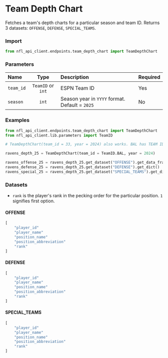 # Team Depth Chart

Fetches a team's depth charts for a particular season and team ID. Returns 3 datasets: `OFFENSE`, `DEFENSE`, `SPECIAL_TEAMS`. 

### Import 

``` python
from nfl_api_client.endpoints.team_depth_chart import TeamDepthChart
```

### Parameters

| **Name**   | **Type** | **Description**                                                                | **Required** |
|:-----------|:--------:|:------------------------------------------------------------                   |:------------ |
| `team_id`  | `TeamID` or `int`  | ESPN Team ID        | Yes                   |   Yes
| `season`   | `int`      | Season year in `YYYY` format. Default = `2025`        | No


### Examples

```python
from nfl_api_client.endpoints.team_depth_chart import TeamDepthChart
from nfl_api_client.lib.parameters import TeamID

# TeamDepthChart(team_id = 33, year = 2024) also works. BAL has TEAM ID = 33

ravens_depth_25 = TeamDepthChart(team_id = TeamID.BAL, year = 2024)

ravens_offense_25 = ravens_depth_25.get_dataset("OFFENSE").get_data_frame()        
ravens_defense_25 = ravens_depth_25.get_dataset("DEFENSE").get_dict()
ravens_special_25 = ravens_depth_25.get_dataset("SPECIAL_TEAMS").get_dict()        

```

### Datasets 

- `rank` is the player's rank in the pecking order for the particular position. `1` signifies first option. 


#### OFFENSE

```python
[
    "player_id"        
    "player_name"      
    "position_name"  
    "position_abbreviation" 
    "rank"  
]
```

#### DEFENSE

```python
[
    "player_id"        
    "player_name"      
    "position_name"  
    "position_abbreviation" 
    "rank"  
]
```

#### SPECIAL_TEAMS

```python
[
    "player_id"        
    "player_name"      
    "position_name"  
    "position_abbreviation" 
    "rank"  
]
```
